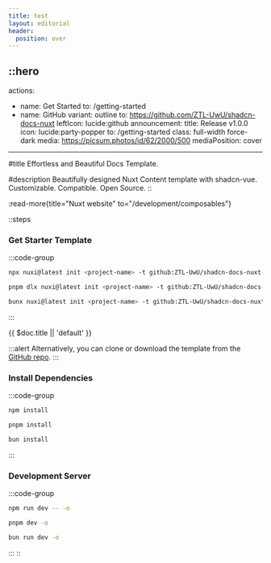 ```yaml
---
title: test
layout: editorial
header:
  position: over
---
```


::hero
---
actions:
  - name: Get Started
    to: /getting-started
  - name: GitHub
    variant: outline
    to: https://github.com/ZTL-UwU/shadcn-docs-nuxt
    leftIcon: lucide:github
announcement:
  title: Release v1.0.0
  icon: lucide:party-popper
  to: /getting-started
class: full-width force-dark
media: https://picsum.photos/id/62/2000/500
mediaPosition: cover
---
#title
Effortless and Beautiful Docs Template.

#description
Beautifully designed Nuxt Content template with shadcn-vue. Customizable. Compatible. Open Source.
::

:read-more{title="Nuxt website" to="/development/composables"}

::steps
### Get Starter Template

  :::code-group
  ```bash [npm]
  npx nuxi@latest init <project-name> -t github:ZTL-UwU/shadcn-docs-nuxt-starter
  ```
  
  ```bash [pnpm]
  pnpm dlx nuxi@latest init <project-name> -t github:ZTL-UwU/shadcn-docs-nuxt-starter
  ```
  
  ```bash [bun]
  bunx nuxi@latest init <project-name> -t github:ZTL-UwU/shadcn-docs-nuxt-starter
  ```
  :::

{{ $doc.title || 'default' }}

  :::alert
  Alternatively, you can clone or download the template from the [GitHub repo](https://github.com/ZTL-UwU/shadcn-docs-nuxt-starter).
  :::

### Install Dependencies

  :::code-group
  ```bash [npm]
  npm install
  ```
  
  ```bash [pnpm]
  pnpm install
  ```
  
  ```bash [bun]
  bun install
  ```
  :::

### Development Server

  :::code-group
  ```bash [npm]
  npm run dev -- -o
  ```
  
  ```bash [pnpm]
  pnpm dev -o
  ```
  
  ```bash [bun]
  bun run dev -o
  ```
  :::
::
